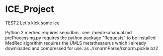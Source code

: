 # ICE_Project
TEST2
Let's kick some ice

Python 2
medrec requires semidbm.. see ./medrecmanual.md
preProcessing.py requires the python package "Requests" to be installed
MedRec algorithm requires the UMLS metathesaurus which I already downloaded and compressed for use. as ./rxnormParse/rxnorm.pickle.bz2



